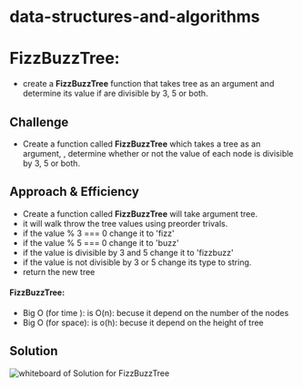 # data-structures-and-algorithms

# FizzBuzzTree:
-  create a **FizzBuzzTree** function that takes tree as an argument and determine its value if are divisible by 3, 5 or both.

## Challenge
-  Create  a function called **FizzBuzzTree** which takes a tree as an argument, , determine whether or not the value of each node is divisible by 3, 5 or both.

## Approach & Efficiency
- Create  a function called **FizzBuzzTree** will take argument tree.
- it will walk throw the tree values using preorder trivals.
- if the value % 3 === 0 change it to 'fizz'
- if the value % 5 === 0 change it to 'buzz'
- if the value is divisible by 3 and 5 change it to 'fizzbuzz'
- if the value is not divisible by 3 or 5 change its type to string.
- return the new tree

#### FizzBuzzTree:
- Big O (for time ):  is O(n): becuse it depend on the number of the nodes
- Big O  (for space):  is o(h): becuse it depend on the height of tree


## Solution
![whiteboard of Solution for FizzBuzzTree](https://i.ibb.co/q5JPmf4/fizzbuzztree-whiteboard.png)


